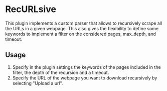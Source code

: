 # RecURLsive

This plugin implements a custom parser that allows to recursively scrape all the URLs in a given webpage.
This also gives the flexibility to define some keywords to implement a filter on the considered pages, max_depth, and timeout.
## Usage

1. Specify in the plugin settings the keywords of the pages included in the filter, the depth of the recursion and a timeout.
2. Specify the URL of the webpage you want to download recursively by selecting "Upload a url".
